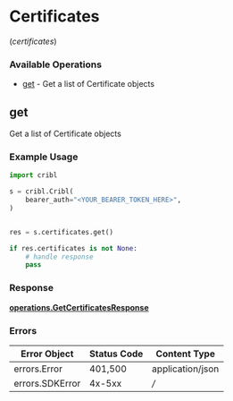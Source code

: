 # Certificates
(*certificates*)

### Available Operations

* [get](#get) - Get a list of Certificate objects

## get

Get a list of Certificate objects

### Example Usage

```python
import cribl

s = cribl.Cribl(
    bearer_auth="<YOUR_BEARER_TOKEN_HERE>",
)


res = s.certificates.get()

if res.certificates is not None:
    # handle response
    pass
```


### Response

**[operations.GetCertificatesResponse](../../models/operations/getcertificatesresponse.md)**
### Errors

| Error Object     | Status Code      | Content Type     |
| ---------------- | ---------------- | ---------------- |
| errors.Error     | 401,500          | application/json |
| errors.SDKError  | 4x-5xx           | */*              |
